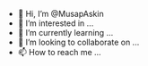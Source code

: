 - 👋 Hi, I’m @MusapAskin
- 👀 I’m interested in ...
- 🌱 I’m currently learning ...
- 💞️ I’m looking to collaborate on ...
- 📫 How to reach me ...

<!---
MusapAskin/MusapAskin is a ✨ special ✨ repository because its `README.md` (this file) appears on your GitHub profile.
You can click the Preview link to take a look at your changes.
--->

